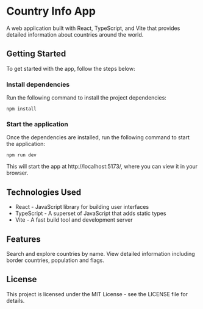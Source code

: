 # Country Info App

A web application built with React, TypeScript, and Vite that provides detailed information about countries around the world.

## Getting Started

To get started with the app, follow the steps below:

### Install dependencies

Run the following command to install the project dependencies:

```
npm install
```

### Start the application

Once the dependencies are installed, run the following command to start the application:

```
npm run dev
```

This will start the app at http://localhost:5173/, where you can view it in your browser.

## Technologies Used

- React - JavaScript library for building user interfaces
- TypeScript - A superset of JavaScript that adds static types
- Vite - A fast build tool and development server

## Features

Search and explore countries by name.
View detailed information including border countries, population and flags.

## License

This project is licensed under the MIT License - see the LICENSE file for details.
